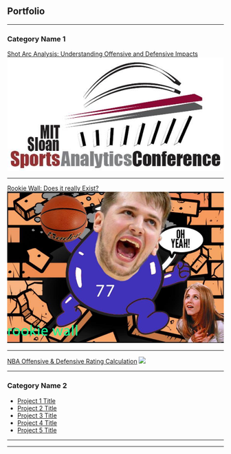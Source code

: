 ## Portfolio

---

### Category Name 1 

[Shot Arc Analysis: Understanding Offensive and Defensive Impacts](https://github.com/hzblacksmith/SSAC_Hackathon_2020-Shot_Arc_Analysis/)
<img src="images/ssac_logo.jpg?raw=true"/>

---
[Rookie Wall: Does it really Exist?](/pdf/sample_presentation.pdf)
<img src="images/LukaWall.jpg?raw=true"/>

---
[NBA Offensive & Defensive Rating Calculation](https://github.com/hzblacksmith/Calculating_Off_Def_Ratings)
<img src="images/dummy_thumbnail.jpg?raw=true"/>

---

### Category Name 2

- [Project 1 Title](http://example.com/)
- [Project 2 Title](http://example.com/)
- [Project 3 Title](http://example.com/)
- [Project 4 Title](http://example.com/)
- [Project 5 Title](http://example.com/)

---




---

<!-- Remove above link if you don't want to attibute -->
